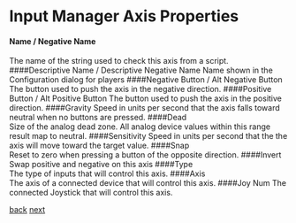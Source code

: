 # Input Manager Axis Properties
#### Name / Negative Name	
The name of the string used to check this axis from a script.
####Descriptive Name / Descriptive Negative Name
Name shown in the Configuration dialog for players
####Negative Button / Alt Negative Button
The button used to push the axis in the negative direction.
####Positive Button / Alt Positive Button
The button used to push the axis in the positive direction.
####Gravity	
Speed in units per second that the axis falls toward neutral when no buttons are pressed.
####Dead	
Size of the analog dead zone. All analog device values within this range result map to neutral.
####Sensitivity	
Speed in units per second that the the axis will move toward the target value. 
####Snap	
Reset to zero when pressing a button of the opposite direction.
####Invert
Swap positive and negative on this axis
####Type	
The type of inputs that will control this axis.
####Axis	
The axis of a connected device that will control this axis.
####Joy Num	
The connected Joystick that will control this axis.

[back](4-3) [next](4-5)